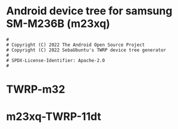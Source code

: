 # Android device tree for samsung SM-M236B (m23xq)

```
#
# Copyright (C) 2022 The Android Open Source Project
# Copyright (C) 2022 SebaUbuntu's TWRP device tree generator
#
# SPDX-License-Identifier: Apache-2.0
#
```
# TWRP-m32
# m23xq-TWRP-11dt
